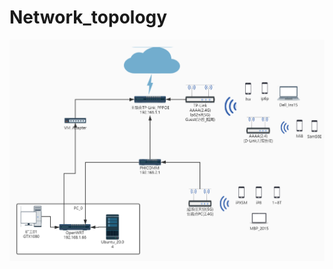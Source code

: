 # Network_topology
![image](https://github.com/Dulun/Network_topology/blob/main/7742a011a887680dd59e6d800832088.png)
